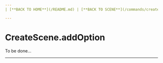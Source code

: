 ```yaml
---
| [**BACK TO HOME**](/README.md) | [**BACK TO SCENE**](/commands/createScene/MAIN.md) |

---
```

# CreateScene.addOption
To be done...

---